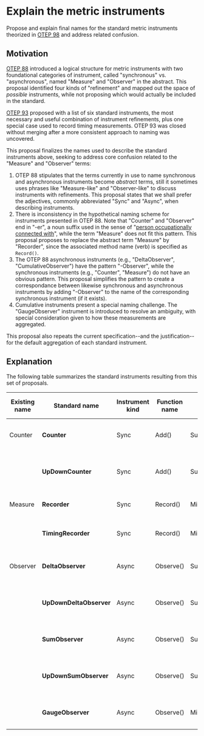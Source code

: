 # Explain the metric instruments

Propose and explain final names for the standard metric instruments theorized in [OTEP 98](https://github.com/open-telemetry/oteps/pull/88) and address related confusion.

## Motivation

[OTEP 88](https://github.com/open-telemetry/oteps/pull/88) introduced a logical structure for metric instruments with two foundational categories of instrument, called "synchronous" vs. "asynchronous", named "Measure" and "Observer" in the abstract.  This proposal identified four kinds of "refinement" and mapped out the space of _possible_ instruments, while not proposing which would actually be included in the standard.

[OTEP 93](https://github.com/open-telemetry/oteps/pull/93) proposed with a list of six standard instruments, the most necessary and useful combination of instrument refinements, plus one special case used to record timing measurements.  OTEP 93 was closed without merging after a more consistent approach to naming was uncovered.

This proposal finalizes the names used to describe the standard instruments above, seeking to address core confusion related to the "Measure" and "Observer" terms:

1. OTEP 88 stipulates that the terms currently in use to name synchronous and asynchronous instruments become _abstract_ terms, still it sometimes uses phrases like "Measure-like" and "Observer-like" to discuss instruments with refinements.  This proposal states that we shall prefer the adjectives, commonly abbreviated "Sync" and "Async", when describing instruments.
2. There is inconsistency in the hypothetical naming scheme for instruments presented in OTEP 88.  Note that "Counter" and "Observer" end in "-er", a noun suffix used in the sense of "[person occupationally connected with](https://www.merriam-webster.com/dictionary/-er)", while the term "Measure" does not fit this pattern.  This proposal proposes to replace the abstract term "Measure" by "Recorder", since the associated method name (verb) is specified as `Record()`.
3. The OTEP 88 asynchronous instruments (e.g., "DeltaObserver", "CumulativeObserver") have the pattern "-Observer", while the synchronous instruments (e.g., "Counter", "Measure") do not have an obvious pattern. This proposal simplifies the pattern to create a correspondance between likewise synchronous and asynchronous instruments by adding "-Observer" to the name of the corresponding synchronous instrument (if it exists).
4. Cumulative instruments present a special naming challenge.  The "GaugeObserver" instrument is introduced to resolve an ambiguity, with special consideration given to how these measurements are aggregated.

This proposal also repeats the current specification--and the justification--for the default aggregation of each standard instrument.

## Explanation

The following table summarizes the standard instruments resulting from this set of proposals.

| Existing name | **Standard name** | Instrument kind | Function name | Default aggregation | Measurement kind | Rate support (Monotonic) | Notes |
| ------------- | ----------------------- | ----- | ------------- | ---------- | ---- | --- | --- |
| Counter       | **Counter**             | Sync  | Add()     | Sum            | Delta         | Yes | Per-request, part of a monotonic sum |
|               | **UpDownCounter**       | Sync  | Add()     | Sum            | Delta         | No  | Per-request, part of a non-monotonic sum |
| Measure       | **Recorder**            | Sync  | Record()  | MinMaxSumCount | Instantaneous | No  | Per-request, element in a distribution |
|               | **TimingRecorder**      | Sync  | Record()  | MinMaxSumCount | Instantaneous | No  | Same as above, with automatic duration units |
| Observer      | **DeltaObserver**       | Async | Observe() | Sum            | Delta         | Yes | Per-interval, part of a monotonic sum |
|               | **UpDownDeltaObserver** | Async | Observe() | Sum            | Delta         | No  | Per-interval, part of a non-monotonic sum |
|               | **SumObserver**         | Async | Observe() | Sum            | Cumulative    | Yes | Per-interval, reporting a monotonic sum |
|               | **UpDownSumObserver**   | Async | Observe() | Sum            | Cumulative    | No  | Per-interval, reporting a non-monotonic sum |
|               | **GaugeObserver**       | Async | Observe() | MinMaxSumCount | Instantaneous | No  | Per-interval, any non-additive measurement |

